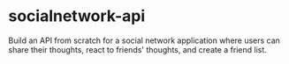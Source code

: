 # socialnetwork-api
Build an API from scratch for a social network application where users can share their thoughts, react to friends' thoughts, and create a friend list. 
